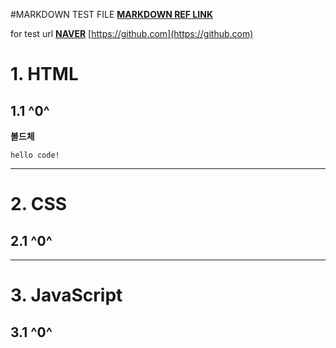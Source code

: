 #MARKDOWN TEST FILE
[**MARKDOWN REF LINK**](https://gist.github.com/ihoneymon/652be052a0727ad59601#file-how-to-write-by-markdown-md)

for test url
[**NAVER**](https://www.naver.com/)
[https://github.com](https://github.com)


# 1. HTML
## 1.1 ^0^
**볼드체**
```
hello code!
```

****

# 2. CSS
## 2.1 ^0^

****

# 3. JavaScript
## 3.1 ^0^

